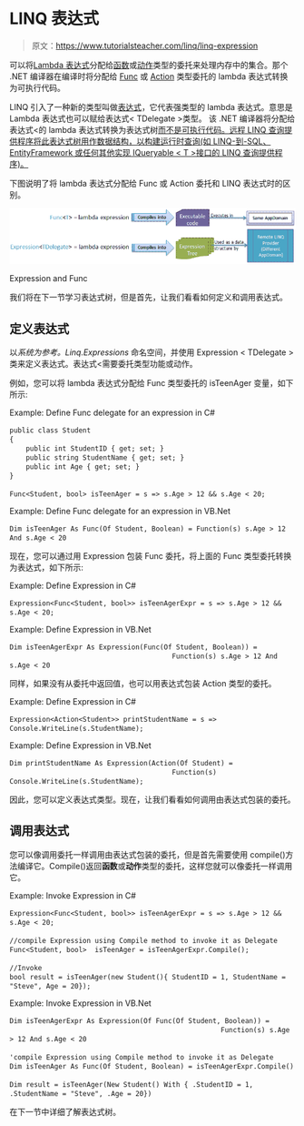 # LINQ 表达式

> 原文：<https://www.tutorialsteacher.com/linq/linq-expression>

可以将[Lambda 表达式](/linq/linq-lambda-expression)分配给[函数](/csharp/csharp-func-delegate)或[动作](/csharp/csharp-action-delegate)类型的委托来处理内存中的集合。那个 .NET 编译器在编译时将分配给 [Func](/csharp/csharp-func-delegate) 或 [Action](http://localhost:56670/csharp/csharp-action-delegate) 类型委托的 lambda 表达式转换为可执行代码。

LINQ 引入了一种新的类型叫做[表达式](https://msdn.microsoft.com/en-us/library/bb335710(v=vs.110).aspx)，它代表强类型的 lambda 表达式。意思是 Lambda 表达式也可以赋给表达式< TDelegate >类型。 该 .NET 编译器将分配给表达式<的 lambda 表达式转换为表达式树[而不是可执行代码。远程 LINQ 查询提供程序将此表达式树用作数据结构，以构建运行时查询(如 LINQ-到-SQL、EntityFramework 或任何其他实现 IQueryable < T >接口的 LINQ 查询提供程序)。](/linq/expression-tree)

下图说明了将 lambda 表达式分配给 Func 或 Action 委托和 LINQ 表达式时的区别。

[![ExpressionTree Process](img/9d1265a912ad2a7125dff3f675293992.png)](../../Content/images/linq/expression.png)

Expression and Func



我们将在下一节学习表达式树，但是首先，让我们看看如何定义和调用表达式。

## 定义表达式

以*系统为参考。Linq.Expressions* 命名空间，并使用 Expression < TDelegate >类来定义表达式。表达式<需要委托类型功能或动作。

例如，您可以将 lambda 表达式分配给 Func 类型委托的 isTeenAger 变量，如下所示:

Example: Define Func delegate for an expression in C#

```
public class Student 
{
    public int StudentID { get; set; }
    public string StudentName { get; set; }
    public int Age { get; set; }
}

Func<Student, bool> isTeenAger = s => s.Age > 12 && s.Age < 20;
```

Example: Define Func delegate for an expression in VB.Net

```
Dim isTeenAger As Func(Of Student, Boolean) = Function(s) s.Age > 12 And s.Age < 20
```

现在，您可以通过用 Expression 包装 Func 委托，将上面的 Func 类型委托转换为表达式，如下所示:

Example: Define Expression in C#

```
Expression<Func<Student, bool>> isTeenAgerExpr = s => s.Age > 12 && s.Age < 20;
```

Example: Define Expression in VB.Net

```
Dim isTeenAgerExpr As Expression(Func(Of Student, Boolean)) = 
                                        Function(s) s.Age > 12 And s.Age < 20
```

同样，如果没有从委托中返回值，也可以用表达式包装 Action <t>类型的委托。</t>

Example: Define Expression in C#

```
Expression<Action<Student>> printStudentName = s => Console.WriteLine(s.StudentName);
```

Example: Define Expression in VB.Net

```
Dim printStudentName As Expression(Action(Of Student) = 
                                        Function(s) Console.WriteLine(s.StudentName);
```

因此，您可以定义表达式<tdelegate>类型。现在，让我们看看如何调用由表达式<tdelegate>包装的委托。</tdelegate></tdelegate>

## 调用表达式

您可以像调用委托一样调用由表达式包装的委托，但是首先需要使用 compile()方法编译它。Compile()返回**函数**或**动作**类型的委托，这样您就可以像委托一样调用它。

Example: Invoke Expression in C#

```
Expression<Func<Student, bool>> isTeenAgerExpr = s => s.Age > 12 && s.Age < 20;

//compile Expression using Compile method to invoke it as Delegate
Func<Student, bool>  isTeenAger = isTeenAgerExpr.Compile();

//Invoke
bool result = isTeenAger(new Student(){ StudentID = 1, StudentName = "Steve", Age = 20});
```

Example: Invoke Expression in VB.Net

```
Dim isTeenAgerExpr As Expression(Of Func(Of Student, Boolean)) = 
                                                    Function(s) s.Age > 12 And s.Age < 20

'compile Expression using Compile method to invoke it as Delegate
Dim isTeenAger As Func(Of Student, Boolean) = isTeenAgerExpr.Compile()

Dim result = isTeenAger(New Student() With { .StudentID = 1, .StudentName = "Steve", .Age = 20})
```

在下一节中详细了解表达式树。